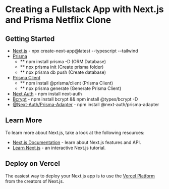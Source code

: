 # Creating a Fullstack App with Next.js and Prisma Netflix Clone

## Getting Started

- [Next.js](https://nextjs.org/) - npx create-next-app@latest --typescript --tailwind
- [Prisma](https://www.prisma.io/)
  - \*\* npm install prisma -D (ORM Database)
  - \*\* npx prisma init (Create prisma folder)
  - \*\* npx prisma db push (Create database)
- [Prisma Client](https://www.prisma.io/docs/concepts/components/prisma-client)
  - \*\* npm install @prisma/client (Prisma Client)
  - \*\* npx prisma generate (Generate Prisma Client)
- [Next Auth](https://next-auth.js.org/) - npm install next-auth
- [Bcrypt](https://www.npmjs.com/package/bcrypt) - npm install bcrypt && npm install @types/bcrypt -D
- [@Next-Auth/Prisma-Adapter](https://next-auth.js.org/adapters/prisma) - npm install @next-auth/prisma-adapter

## Learn More

To learn more about Next.js, take a look at the following resources:

- [Next.js Documentation](https://nextjs.org/docs) - learn about Next.js features and API.
- [Learn Next.js](https://nextjs.org/learn) - an interactive Next.js tutorial.

## Deploy on Vercel

The easiest way to deploy your Next.js app is to use the [Vercel Platform](https://vercel.com/new?utm_medium=default-template&filter=next.js&utm_source=create-next-app&utm_campaign=create-next-app-readme) from the creators of Next.js.
